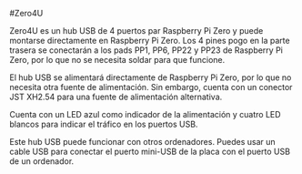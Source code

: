 <!--
---
name: Zero4U
class: board
type: usb
formfactor: USB
manufacturer: UUGear
description: 4-port USB hub for Raspberry Pi Zero
url: http://www.uugear.com/product/zero4u/
buy: http://www.uugear.com/product/zero4u/
image: 'uugear-zero4u.png'
pincount: 40
eeprom: no
power: 5v
-->
#Zero4U

Zero4U es un hub USB de 4 puertos par Raspberry Pi Zero y puede montarse directamente en Raspberry Pi Zero. Los 4 pines pogo en la parte trasera se conectarán a los pads PP1, PP6, PP22 y PP23 de Raspberry Pi Zero, por lo que no se necesita soldar para que funcione.

El hub USB se alimentará directamente de Raspberry Pi Zero, por lo que no necesita otra fuente de alimentación. Sin embargo, cuenta con un conector JST XH2.54 para una fuente de alimentación alternativa.

Cuenta con un LED azul como indicador de la alimentación y cuatro LED blancos para indicar el tráfico en los puertos USB.

Este hub USB puede funcionar con otros ordenadores. Puedes usar un cable USB para conectar el puerto mini-USB de la placa con el puerto USB de un ordenador.
